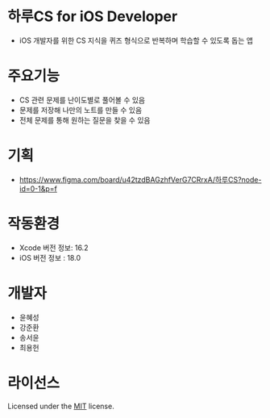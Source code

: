 # 하루CS for iOS Developer
- iOS 개발자를 위한 CS 지식을 퀴즈 형식으로 반복하며 학습할 수 있도록 돕는 앱

# 주요기능
- CS 관련 문제를 난이도별로 풀어볼 수 있음
- 문제를 저장해 나만의 노트를 만들 수 있음
- 전체 문제를 통해 원하는 질문을 찾을 수 있음

# 기획
- https://www.figma.com/board/u42tzdBAGzhfVerG7CRrxA/하루CS?node-id=0-1&p=f

# 작동환경
- Xcode 버전 정보: 16.2
- iOS 버전 정보  : 18.0

# 개발자
- 윤혜성
- 강준환
- 송서윤
- 최용헌

# 라이선스
Licensed under the [MIT](LICENSE) license.
